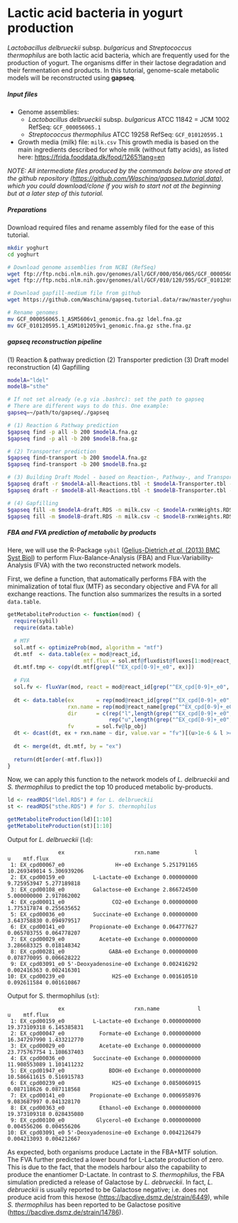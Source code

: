 # Lactic acid bacteria in yogurt production

*Lactobacillus delbrueckii* subsp. *bulgaricus* and *Streptococcus thermophilus* are both lactic acid bacteria, which are frequently used for the production of yogurt. The organisms differ in their lactose degradation and their fermentation end products. In this tutorial, genome-scale metabolic models will be reconstructed using **gapseq**.



##### Input files

- Genome assemblies:
  - *Lactobacillus delbrueckii* subsp. *bulgaricus* ATCC 11842 = JCM 1002
    RefSeq: `GCF_000056065.1`
  - *Streptococcus thermophilus* ATCC 19258
    RefSeq: `GCF_010120595.1`
- Growth media (milk) file: `milk.csv` 
  This growth media is based on the main ingredients described for whole milk (without fatty acids), as listed here: https://frida.fooddata.dk/food/1265?lang=en

*NOTE: All intermediate files produced by the commands below are  stored at the github repository  (https://github.com/Waschina/gapseq.tutorial.data), which you could  download/clone if you wish to start not at the beginning but at a later  step of this tutorial.*



##### Preparations

Download required files and rename assembly filed for the ease of this tutorial.

```sh
mkdir yoghurt
cd yoghurt

# Download genome assemblies from NCBI (RefSeq)
wget ftp://ftp.ncbi.nlm.nih.gov/genomes/all/GCF/000/056/065/GCF_000056065.1_ASM5606v1/GCF_000056065.1_ASM5606v1_genomic.fna.gz .
wget ftp://ftp.ncbi.nlm.nih.gov/genomes/all/GCF/010/120/595/GCF_010120595.1_ASM1012059v1/GCF_010120595.1_ASM1012059v1_genomic.fna.gz .

# Download gapfill-medium file from github
wget https://github.com/Waschina/gapseq.tutorial.data/raw/master/yoghurt/milk.csv .

# Rename genomes
mv GCF_000056065.1_ASM5606v1_genomic.fna.gz ldel.fna.gz
mv GCF_010120595.1_ASM1012059v1_genomic.fna.gz sthe.fna.gz
```



##### gapseq reconstruction pipeline

(1) Reaction & pathway prediction
(2) Transporter prediction
(3) Draft model reconstruction
(4) Gapfilling

```sh
modelA="ldel"
modelB="sthe"

# If not set already (e.g via .bashrc): set the path to gapseq
# There are different ways to do this. One example:
gapseq=~/path/to/gapseq/./gapseq

# (1) Reaction & Pathway prediction
$gapseq find -p all -b 200 $modelA.fna.gz
$gapseq find -p all -b 200 $modelB.fna.gz

# (2) Transporter prediction
$gapseq find-transport -b 200 $modelA.fna.gz 
$gapseq find-transport -b 200 $modelB.fna.gz

# (3) Building Draft Model - based on Reaction-, Pathway-, and Transporter prediction
$gapseq draft -r $modelA-all-Reactions.tbl -t $modelA-Transporter.tbl -p $modelA-all-Pathways.tbl -c $modelA.fna.gz -u 200 -l 100
$gapseq draft -r $modelB-all-Reactions.tbl -t $modelB-Transporter.tbl -p $modelB-all-Pathways.tbl -c $modelB.fna.gz -u 200 -l 100

# (4) Gapfilling
$gapseq fill -m $modelA-draft.RDS -n milk.csv -c $modelA-rxnWeights.RDS -g $modelA-rxnXgenes.RDS -b 100
$gapseq fill -m $modelB-draft.RDS -n milk.csv -c $modelB-rxnWeights.RDS -g $modelB-rxnXgenes.RDS -b 100
```



##### FBA and FVA prediction of metabolic by products

Here, we will use the R-Package `sybil` ([Gelius-Dietrich *et al.* (2013) BMC Syst Biol](https://doi.org/10.1186/1752-0509-7-125)) to perform Flux-Balance-Analysis (FBA) and Flux-Variability-Analysis (FVA) with the two reconstructed network models.

First, we define a function, that automatically performs FBA with the minimalization of total flux (MTF) as secondary objective and FVA for all exchange reactions. The function also summarizes the results in a sorted `data.table`.

```R
getMetaboliteProduction <- function(mod) {
  require(sybil)
  require(data.table)
  
  # MTF
  sol.mtf <- optimizeProb(mod, algorithm = "mtf")
  dt.mtf  <- data.table(ex = mod@react_id,
                        mtf.flux = sol.mtf@fluxdist@fluxes[1:mod@react_num])
  dt.mtf.tmp <- copy(dt.mtf[grepl("^EX_cpd[0-9]+_e0", ex)])
  
  # FVA
  sol.fv <- fluxVar(mod, react = mod@react_id[grep("^EX_cpd[0-9]+_e0", mod@react_id)])
  
  dt <- data.table(ex       = rep(mod@react_id[grep("^EX_cpd[0-9]+_e0", mod@react_id)],2),
                   rxn.name = rep(mod@react_name[grep("^EX_cpd[0-9]+_e0", mod@react_id)],2),
                   dir      = c(rep("l",length(grep("^EX_cpd[0-9]+_e0", mod@react_id))),
                                rep("u",length(grep("^EX_cpd[0-9]+_e0", mod@react_id)))),
                   fv       = sol.fv@lp_obj)
  dt <- dcast(dt, ex + rxn.name ~ dir, value.var = "fv")[(u>1e-6 & l >= 0)]
  
  dt <- merge(dt, dt.mtf, by = "ex")
  
  return(dt[order(-mtf.flux)])
}
```

Now, we can apply this function to the network models of *L. delbrueckii* and *S. thermophilus* to predict the top 10 produced metabolic by-products.

```R
ld <- readRDS("ldel.RDS") # for L. delbrueckii
st <- readRDS("sthe.RDS") # for S. thermophilus

getMetaboliteProduction(ld)[1:10]
getMetaboliteProduction(st)[1:10]
```

Output for *L. delbrueckii* (`ld`):

```
                ex                      rxn.name           l            u    mtf.flux
 1: EX_cpd00067_e0                H+-e0 Exchange 5.251791165 10.269349014 5.306939206
 2: EX_cpd00159_e0         L-Lactate-e0 Exchange 0.000000000  9.725953947 5.277189818
 3: EX_cpd00108_e0         Galactose-e0 Exchange 2.866724500  5.000000000 2.917862002
 4: EX_cpd00011_e0               CO2-e0 Exchange 0.000000000  1.775317874 0.255635652
 5: EX_cpd00036_e0         Succinate-e0 Exchange 0.000000000  3.643758830 0.094979517
 6: EX_cpd00141_e0        Propionate-e0 Exchange 0.064777627  0.065703755 0.064778207
 7: EX_cpd00029_e0           Acetate-e0 Exchange 0.000000000  3.286683325 0.018148342
 8: EX_cpd00281_e0              GABA-e0 Exchange 0.000000000  0.078770095 0.006628222
 9: EX_cpd03091_e0 5'-Deoxyadenosine-e0 Exchange 0.002416292  0.002416363 0.002416301
10: EX_cpd00239_e0               H2S-e0 Exchange 0.001610510  0.092611584 0.001610867
```

Output for S. thermophilus (`st`):

```
                ex                      rxn.name            l            u    mtf.flux
 1: EX_cpd00159_e0         L-Lactate-e0 Exchange 0.0000000000 19.373109318 6.145385831
 2: EX_cpd00047_e0           Formate-e0 Exchange 0.0000000000 16.347297990 1.433212770
 3: EX_cpd00029_e0           Acetate-e0 Exchange 0.0000000000 23.775767754 1.108637403
 4: EX_cpd00036_e0         Succinate-e0 Exchange 0.0000000000 11.908553089 1.101411232
 5: EX_cpd01947_e0              BDOH-e0 Exchange 0.0000000000 10.586611615 0.516915783
 6: EX_cpd00239_e0               H2S-e0 Exchange 0.0850060915  0.087118626 0.087118568
 7: EX_cpd00141_e0        Propionate-e0 Exchange 0.0006958976  9.083687997 0.041328170
 8: EX_cpd00363_e0           Ethanol-e0 Exchange 0.0000000000 19.373109318 0.028435080
 9: EX_cpd00100_e0          Glycerol-e0 Exchange 0.0000000000  0.004556206 0.004556206
10: EX_cpd03091_e0 5'-Deoxyadenosine-e0 Exchange 0.0042126479  0.004213093 0.004212667
```

As expected, both organisms produce Lactate in the FBA+MTF solution. The FVA further predicted a lower bound for L-Lactate production of zero. This is due to the fact, that the models harbour also the capability to produce the enantiomer D-Lactate. In contrast to *S. thermophilus*, the FBA simulation predicted a release of Galactose by *L. debrueckii*. In fact, *L. debrueckii* is usually reported to be Galactose negative; i.e. does not produce acid from this hexose (https://bacdive.dsmz.de/strain/6449), while *S. thermophilus* has been reported to be Galactose positive (https://bacdive.dsmz.de/strain/14786).